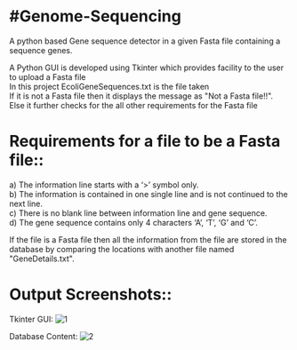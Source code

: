 # #Genome-Sequencing

A python based Gene sequence detector in a given Fasta file containing a sequence genes.

A Python GUI is developed using Tkinter which provides facility to the user to upload a Fasta file </br>
In this project EcoliGeneSequences.txt is the file taken </br>
If it is not a Fasta file then it displays the message as "Not a Fasta file!!".</br>
Else it further checks for the all other requirements for the Fasta file </br>

# Requirements for a file to be a Fasta file::
a) The information line starts with a ‘>’ symbol only. </br>
b) The information is contained in one single line and is not continued to the next line. </br>
c) There is no blank line between information line and gene sequence. </br>
d) The gene sequence contains only 4 characters ‘A’, ‘T’, ‘G’ and ‘C’.</br>

If the file is a Fasta file then all the information from the file are stored in the database by comparing the locations with another file named "GeneDetails.txt".

# Output Screenshots::

Tkinter GUI:
![1](https://user-images.githubusercontent.com/47445363/57035600-14a4ea80-6c70-11e9-98fe-fbff411c4c12.png)

Database Content:
![2](https://user-images.githubusercontent.com/47445363/57035601-153d8100-6c70-11e9-9926-97e6c14d02f0.png)
